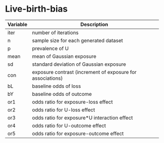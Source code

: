 # Live-birth-bias

Variable | Description
------------ | -------------
iter | number of iterations
n | sample size for each generated dataset
p | prevalence of U
mean | mean of Gaussian exposure
sd | standard deviation of Gaussian exposure
con | exposure contrast (increment of exposure for associations)
bL| baseline odds of loss
bY| baseline odds of outcome
or1| odds ratio for exposure-loss effect
or2| odds ratio for U-loss effect
or3| odds ratio for exposure*U interaction effect
or4| odds ratio for U-outcome effect
or5| odds ratio for exposure-outcome effect
